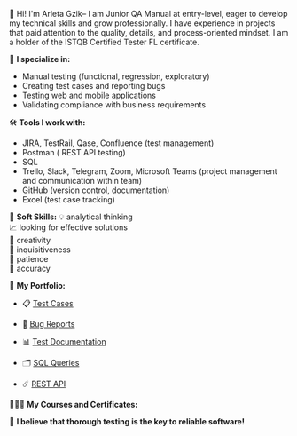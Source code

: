 👋 Hi! I'm Arleta Gzik– I am Junior QA Manual at entry-level, eager to develop my technical skills and grow professionally. I have experience in projects that paid attention to the quality, details, and process-oriented mindset. I am a holder of the ISTQB Certified Tester FL certificate.  

💼 **I specialize in:** 
- Manual testing (functional, regression, exploratory)
- Creating test cases and reporting bugs
- Testing web and mobile applications
- Validating compliance with business requirements

🛠️ **Tools I work with:** 
- JIRA, TestRail, Qase, Confluence (test management)
- Postman ( REST API testing)
- SQL
- Trello, Slack, Telegram, Zoom, Microsoft Teams (project management and communication within team)
- GitHub (version control, documentation)
- Excel (test case tracking)
  
🧠 **Soft Skills:** 
💡 analytical thinking  
📈 looking for effective solutions  
🎨 creativity  
🔮 inquisitiveness  
🗿 patience  
🔎 accuracy  

📂 **My Portfolio:** 

- 📋 [Test Cases](./)  

- 🐛 [Bug Reports](https://drive.google.com/drive/folders/1ENhBqoVO_35Vk-lBRQA7GJJ3Kmo6SAXT?usp=sharing)

- 📊 [Test Documentation](./Documentation)  

- 🗂️ [SQL Queries](./SQL)

- ☄️ [REST API](./Postman)

👩🏻‍🎓 **My Courses and Certificates:** 



🚀 **I believe that thorough testing is the key to reliable software!**  
